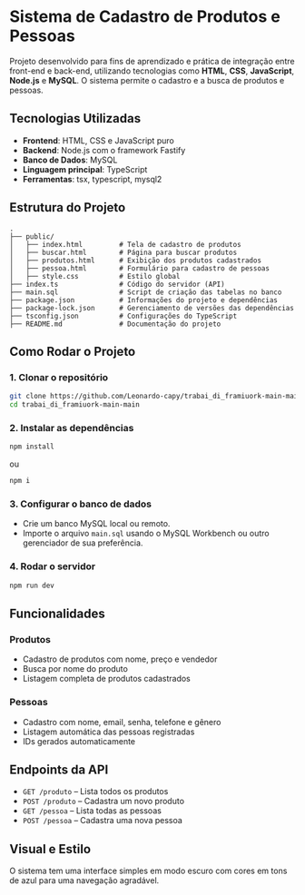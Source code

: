
# Sistema de Cadastro de Produtos e Pessoas

Projeto desenvolvido para fins de aprendizado e prática de integração entre front-end e back-end, utilizando tecnologias como **HTML**, **CSS**, **JavaScript**, **Node.js** e **MySQL**. O sistema permite o cadastro e a busca de produtos e pessoas.

## Tecnologias Utilizadas

- **Frontend**: HTML, CSS e JavaScript puro
- **Backend**: Node.js com o framework Fastify
- **Banco de Dados**: MySQL
- **Linguagem principal**: TypeScript
- **Ferramentas**: tsx, typescript, mysql2

## Estrutura do Projeto

```
.
├── public/
│   ├── index.html         # Tela de cadastro de produtos
│   ├── buscar.html        # Página para buscar produtos
│   ├── produtos.html      # Exibição dos produtos cadastrados
│   ├── pessoa.html        # Formulário para cadastro de pessoas
│   ├── style.css          # Estilo global
├── index.ts               # Código do servidor (API)
├── main.sql               # Script de criação das tabelas no banco
├── package.json           # Informações do projeto e dependências
├── package-lock.json      # Gerenciamento de versões das dependências
├── tsconfig.json          # Configurações do TypeScript
├── README.md              # Documentação do projeto
```

## Como Rodar o Projeto

### 1. Clonar o repositório

```bash
git clone https://github.com/Leonardo-capy/trabai_di_framiuork-main-main.git
cd trabai_di_framiuork-main-main
```

### 2. Instalar as dependências

```bash
npm install
```
ou
```bash
npm i
```

### 3. Configurar o banco de dados

- Crie um banco MySQL local ou remoto.
- Importe o arquivo `main.sql` usando o MySQL Workbench ou outro gerenciador de sua preferência.

### 4. Rodar o servidor

```bash
npm run dev
```

## Funcionalidades

### Produtos

- Cadastro de produtos com nome, preço e vendedor
- Busca por nome do produto
- Listagem completa de produtos cadastrados

### Pessoas

- Cadastro com nome, email, senha, telefone e gênero
- Listagem automática das pessoas registradas
- IDs gerados automaticamente

## Endpoints da API

- `GET /produto` – Lista todos os produtos
- `POST /produto` – Cadastra um novo produto
- `GET /pessoa` – Lista todas as pessoas
- `POST /pessoa` – Cadastra uma nova pessoa

## Visual e Estilo

O sistema tem uma interface simples em modo escuro com cores em tons de azul para uma navegação agradável.
